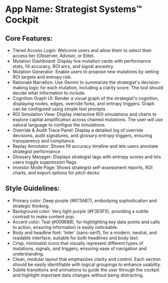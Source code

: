 # **App Name**: Strategist Systems™ Cockpit

## Core Features:

- Tiered Access Login: Welcome users and allow them to select their access tier (Observer, Advisor, or Elite).
- Mutation Dashboard: Display live mutation cards with performance stats, fill accuracy, ROI arcs, and signal ancestry.
- Mutation Generator: Enable users to propose new mutations by setting ROI targets and entropy risk.
- Rationale Narration: Use Gemini to summarize the strategist's decision-making logic for each mutation, including a clarity score. The tool should decide what information to include.
- Cognition Graph UI: Render a visual graph of the strategist's cognition, displaying nodes, edges, override forks, and entropy triggers. Graph can be configured using simple text prompts.
- ROI Simulation View: Display interactive ROI simulations and charts to explore capital amplification across chained mutations. The user will use natural language to configue the simulations.
- Override & Audit Trace Panel: Display a detailed log of override decisions, audit signatures, and glossary entropy triggers, ensuring transparency and compliance.
- Replay Annotator: Shows fill accuracy timeline and lets users annotate strategist performance
- Glossary Manager: Displays strategist tags with entropy scores and lets users toggle suppression flags
- Investor Mode Page: Shows strategist self-assessment reports, ROI charts, and export options for pitch decks

## Style Guidelines:

- Primary color: Deep purple (#673AB7), embodying sophistication and strategic thinking.
- Background color: Very light purple (#F3E5F5), providing a subtle contrast to make content pop.
- Accent color: Teal (#009688), for highlighting key data points and calls to action, ensuring information is easily noticeable.
- Body and headline font: 'Inter' (sans-serif), for a modern, neutral, and readable interface, suitable for both headlines and body text.
- Crisp, minimalist icons that visually represent different types of mutations, signals, and triggers, ensuring ease of navigation and understanding.
- Clean, modular layout that emphasizes clarity and control. Each section should be easily identifiable with logical groupings to enhance usability.
- Subtle transitions and animations to guide the user through the cockpit and highlight important data changes without being distracting.